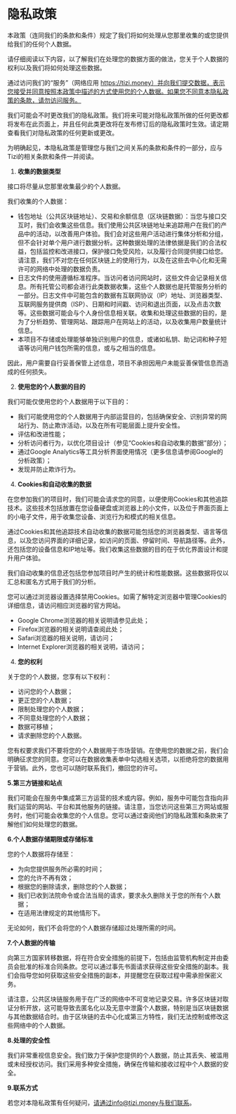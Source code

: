 # 隐私政策

本政策（连同我们的条款和条件）规定了我们将如何处理从您那里收集的或您提供给我们的任何个人数据。

请仔细阅读以下内容，以了解我们在处理您的数据方面的做法，您关于个人数据的权利以及我们将如何处理这些数据。

通过访问我们的“服务”（网络应用 https://tizi.money）并向我们提交数据，表示您接受并同意按照本政策中描述的方式使用您的个人数据。如果您不同意本隐私政策的条款，请勿访问服务。

我们可能会不时更改我们的隐私政策。我们将来可能对隐私政策所做的任何更改都将发布在此页面上，并且任何此类更改将在发布修订后的隐私政策时生效。请定期查看我们对隐私政策的任何更新或更改。

为明确起见，本隐私政策是管理您与我们之间关系的条款和条件的一部分，应与Tizi的相关条款和条件一并阅读。

1. **收集的数据类型**

接口将尽量从您那里收集最少的个人数据。

我们收集的个人数据：

* 钱包地址（公共区块链地址）、交易和余额信息（区块链数据）：当您与接口交互时，我们会收集这些信息。我们使用公共区块链地址来追踪用户在我们的产品中的活动，以改善用户体验。我们会对这些用户活动进行集体分析和分组，但不会针对单个用户进行数据分析。这种数据处理的法律依据是我们的合法权益，包括监控和改进接口，保护接口免受风险，以及履行合同提供接口给您。请注意，我们不对您在任何区块链上的使用行为，以及在这些去中心化和无需许可的网络中处理的数据负责。
* &#x20;日志文件的使用遵循标准程序。当访问者访问网站时，这些文件会记录相关信息。所有托管公司都会进行此类数据收集，这些个人数据也是托管服务分析的一部分。日志文件中可能包含的数据有互联网协议（IP）地址、浏览器类型、互联网服务提供商（ISP）、日期和时间戳、访问和退出页面，以及点击次数等。这些数据可能会与个人身份信息相关联。收集和处理这些数据的目的，是为了分析趋势、管理网站、跟踪用户在网站上的活动，以及收集用户数量统计信息。
* &#x20;本项目不存储或处理能够单独识别用户的信息，或诸如私钥、助记词和种子短语等访问用户钱包所需的信息，或与之相当的信息。

因此，用户需要自行妥善保管上述信息，项目不承担因用户未能妥善保管信息而造成的任何损失。

2. **使用您的个人数据的目的**

我们可能仅使用您的个人数据用于以下目的：

* 我们可能使用您的个人数据用于内部运营目的，包括确保安全、识别异常的网站行为、防止欺诈活动，以及在所有可能层面上提升安全性。
* &#x20;评估和改进性能；
* &#x20;分析访问者行为，以优化项目设计（参见“Cookies和自动收集的数据”部分）；
* &#x20;通过Google Analytics等工具分析界面使用情况（更多信息请参阅Google的分析政策）；
* &#x20;发现并防止欺诈行为。

4. **Cookies和自动收集的数据**

在您参加我们的项目时，我们可能会请求您的同意，以便使用Cookies和其他追踪技术。这些技术包括放置在您设备硬盘或浏览器上的小文件，以及位于界面页面上的小电子文件，用于收集您设备、浏览行为和模式的相关信息。

通过Cookies和其他追踪技术自动收集的数据可能包括您的浏览器类型、语言等信息，以及您访问界面的详细记录，如访问的页面、停留时间、导航路径等。此外，还包括您的设备信息和IP地址等。我们收集这些数据的目的在于优化界面设计和提升用户体验。

我们自动收集的信息还包括您参加项目时产生的统计和性能数据。这些数据将仅以汇总和匿名方式用于我们的分析。

您可以通过浏览器设置选择禁用Cookies。如需了解特定浏览器中管理Cookies的详细信息，请访问相应浏览器的官方网站。

* &#x20;Google Chrome浏览器的相关说明请参见此处；
* Firefox浏览器的相关说明请查阅此处；
* &#x20;Safari浏览器的相关说明，请访问；
* &#x20;Internet Explorer浏览器的相关说明，请访问；

4. **您的权利**

关于您的个人数据，您享有以下权利：

* &#x20;访问您的个人数据；
* 更正您的个人数据；
* &#x20;限制处理您的个人数据；
* &#x20;不同意处理您的个人数据；
* &#x20;数据可移植；
* &#x20;请求删除您的个人数据。

您有权要求我们不要将您的个人数据用于市场营销。在使用您的数据之前，我们会明确征求您的同意。您可以在数据收集表单中勾选相关选项，以拒绝将您的数据用于营销。此外，您也可以随时联系我们，撤回您的许可。

**5.第三方链接和站点**

我们可能会在服务中集成第三方运营的技术或内容。例如，服务中可能包含指向非我们运营的网站、平台和其他服务的链接。请注意，当您访问这些第三方网站或服务时，他们可能会收集您的个人信息。您可以通过查阅他们的隐私政策和条款来了解他们如何处理您的数据。

**6.个人数据存储期限或存储标准**

您的个人数据将存储至：

* &#x20;为向您提供服务所必需的时间；
* 您的允许不再有效；
* &#x20;根据您的删除请求，删除您的个人数据；
* &#x20;我们已收到法院命令或合法当局的请求，要求永久删除关于您的所有个人数据；
* &#x20;在适用法律规定的其他情形下。

无论如何，我们不会将您的个人数据存储超过处理所需的时间。

**7.个人数据的传输**

向第三方国家转移数据，将在符合安全措施的前提下，包括由监管机构制定并由委员会批准的标准合同条款。您可以通过事先书面请求获得这些安全措施的副本。我们会指导您如何获取这些安全措施的副本，并提醒您在获取过程中需承担保密义务。

请注意，公共区块链服务用于在广泛的网络中不可变地记录交易。许多区块链对取证分析开放，这可能导致去匿名化以及无意中泄露个人数据，特别是当区块链数据与其他数据结合时。由于区块链的去中心化或第三方特性，我们无法控制或修改这些网络中的个人数据。

**8.处理的安全性**

我们非常重视信息安全。我们致力于保护您提供的个人数据，防止其丢失、被滥用或未经授权访问。我们采用多种安全措施，确保在传输和接收过程中个人数据的安全。

**9.联系方式**

若您对本隐私政策有任何疑问，请通过info@tizi.money与我们联系。
